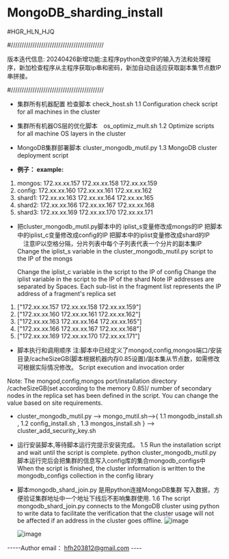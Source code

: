 # MongoDB_sharding_install
#HGR_HLN_HJQ

#///////////////////////////////////////////

版本迭代信息:
20240426新增功能:主程序python改变IP的输入方法和处理程序，新加检查程序从主程序获取ip串和密码，新加自动自适应获取副本集节点数IP串拼接。

#///////////////////////////////////////////

-  集群所有机器配置 检查脚本 check_host.sh 1.1 Configuration check script for all machines in the cluster

-  集群所有机器OS层的优化脚本　os_optimiz_mult.sh 1.2 Optimize scripts for all machine OS layers in the cluster

-  MongoDB集群部署脚本 cluster_mongodb_mutil.py 1.3 MongoDB cluster deployment script

- **例子： example:** 
1. mongos: 172.xx.xx.157 172.xx.xx.158 172.xx.xx.159
2. config: 172.xx.xx.160 172.xx.xx.161 172.xx.xx.162
3. shard1: 172.xx.xx.163 172.xx.xx.164 172.xx.xx.165 
4. shard2: 172.xx.xx.166 172.xx.xx.167 172.xx.xx.168 
5. shard3: 172.xx.xx.169 172.xx.xx.170 172.xx.xx.171
- 把cluster_mongodb_mutil.py脚本中的 iplist_s变量修改成mongs的IP
把脚本 中的iplist_c变量修改成config的IP
把脚本中的iplist变量修改成shard的IP
　注意IP以空格分隔，分片列表中每个子列表代表一个分片的副本集IP
Change the iplist_s variable in the cluster_mongodb_mutil.py script to the IP of the mongs

    Change the iplist_c variable in the script to the IP of config
                  Change the iplist variable in the script to the IP of the shard
                  Note IP addresses are separated by Spaces. Each sub-list in the fragment list represents the IP address of a fragment's replica set
1. ["172.xx.xx.157 172.xx.xx.158 172.xx.xx.159"] 
2. ["172.xx.xx.160 172.xx.xx.161 172.xx.xx.162"] 
3. ["172.xx.xx.163 172.xx.xx.164 172.xx.xx.165"] 
4. ["172.xx.xx.166 172.xx.xx.167 172.xx.xx.168"] 
5. ["172.xx.xx.169 172.xx.xx.170 172.xx.xx.171"] 
- 脚本执行和调用顺序 注:脚本中已经定义了mongod,config,mongos端口/安装目录/cacheSizeGB(脚本根据机器内存0.85设置)/副本集从节点数，如需修改可根据实际情况修改。 Script execution and invocation order

 Note: The mongod,config,mongos port/installation directory /cacheSizeGB(set according to the memory 0.85)/ number of secondary nodes in the replica set has been defined in the script. You can change the value based on site requirements.

- cluster_mongodb_mutil.py --> mongo_mutil.sh-->{ 1.1 mongodb_install.sh , 1.2 config_install.sh , 1.3 mongos_install.sh } --> cluster_add_security_key.sh

-  运行安装脚本,等待脚本运行完提示安装完成。 1.5 Run the installation script and wait until the script is complete. python cluster_mongodb_mutil.py 脚本运行完后会把集群的信息写入config库的集合mongodb_configs中 When the script is finished, the cluster information is written to the mongodb_configs collection in the config library


- 脚本mongodb_shard_join.py 是用python连接MongoDB集群 写入数据，方便验证集群地址中一个地址下线后不影响集群使用. 1.6 The script mongodb_shard_join.py connects to the MongoDB cluster using python to write data to facilitate the verification that the cluster usage will not be affected if an address in the cluster goes offline.
  ![image](https://github.com/gg2038/mongo-cluster-install/assets/142993593/0dec8d66-a000-4310-b106-9f85025e1309)

  ![image](https://github.com/gg2038/mongo-cluster-install/assets/142993593/1ab0c1c0-286f-4940-b0a6-ec0ca3615491)


-----Author email： hfh203812@gmail.com ----
